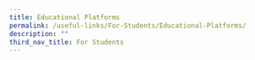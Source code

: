 ```yaml
---
title: Educational Platforms
permalink: /useful-links/For-Students/Educational-Platforms/
description: ""
third_nav_title: For Students
---
```

